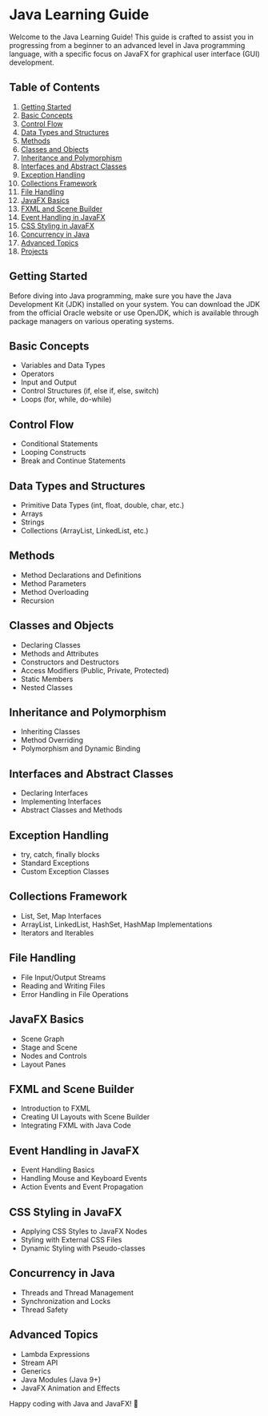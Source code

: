 # Java Learning Guide

Welcome to the Java Learning Guide! This guide is crafted to assist you in progressing from a beginner to an advanced level in Java programming language, with a specific focus on JavaFX for graphical user interface (GUI) development.

## Table of Contents

1. [Getting Started](#getting-started)
2. [Basic Concepts](#basic-concepts)
3. [Control Flow](#control-flow)
4. [Data Types and Structures](#data-types-and-structures)
5. [Methods](#methods)
6. [Classes and Objects](#classes-and-objects)
7. [Inheritance and Polymorphism](#inheritance-and-polymorphism)
8. [Interfaces and Abstract Classes](#interfaces-and-abstract-classes)
9. [Exception Handling](#exception-handling)
10. [Collections Framework](#collections-framework)
11. [File Handling](#file-handling)
12. [JavaFX Basics](#javafx-basics)
13. [FXML and Scene Builder](#fxml-and-scene-builder)
14. [Event Handling in JavaFX](#event-handling-in-javafx)
15. [CSS Styling in JavaFX](#css-styling-in-javafx)
16. [Concurrency in Java](#concurrency-in-java)
17. [Advanced Topics](#advanced-topics)
18. [Projects](#projects)

## Getting Started

Before diving into Java programming, make sure you have the Java Development Kit (JDK) installed on your system. You can download the JDK from the official Oracle website or use OpenJDK, which is available through package managers on various operating systems.

## Basic Concepts

- Variables and Data Types
- Operators
- Input and Output
- Control Structures (if, else if, else, switch)
- Loops (for, while, do-while)

## Control Flow

- Conditional Statements
- Looping Constructs
- Break and Continue Statements

## Data Types and Structures

- Primitive Data Types (int, float, double, char, etc.)
- Arrays
- Strings
- Collections (ArrayList, LinkedList, etc.)

## Methods

- Method Declarations and Definitions
- Method Parameters
- Method Overloading
- Recursion

## Classes and Objects

- Declaring Classes
- Methods and Attributes
- Constructors and Destructors
- Access Modifiers (Public, Private, Protected)
- Static Members
- Nested Classes

## Inheritance and Polymorphism

- Inheriting Classes
- Method Overriding
- Polymorphism and Dynamic Binding

## Interfaces and Abstract Classes

- Declaring Interfaces
- Implementing Interfaces
- Abstract Classes and Methods

## Exception Handling

- try, catch, finally blocks
- Standard Exceptions
- Custom Exception Classes

## Collections Framework

- List, Set, Map Interfaces
- ArrayList, LinkedList, HashSet, HashMap Implementations
- Iterators and Iterables

## File Handling

- File Input/Output Streams
- Reading and Writing Files
- Error Handling in File Operations

## JavaFX Basics

- Scene Graph
- Stage and Scene
- Nodes and Controls
- Layout Panes

## FXML and Scene Builder

- Introduction to FXML
- Creating UI Layouts with Scene Builder
- Integrating FXML with Java Code

## Event Handling in JavaFX

- Event Handling Basics
- Handling Mouse and Keyboard Events
- Action Events and Event Propagation

## CSS Styling in JavaFX

- Applying CSS Styles to JavaFX Nodes
- Styling with External CSS Files
- Dynamic Styling with Pseudo-classes

## Concurrency in Java

- Threads and Thread Management
- Synchronization and Locks
- Thread Safety

## Advanced Topics

- Lambda Expressions
- Stream API
- Generics
- Java Modules (Java 9+)
- JavaFX Animation and Effects

Happy coding with Java and JavaFX! 🚀

